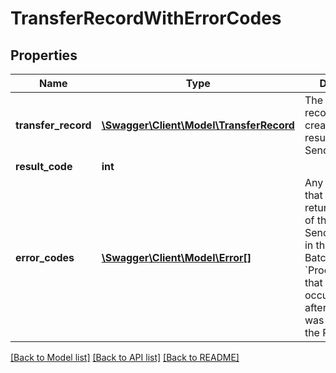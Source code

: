 # TransferRecordWithErrorCodes

## Properties
Name | Type | Description | Notes
------------ | ------------- | ------------- | -------------
**transfer_record** | [**\Swagger\Client\Model\TransferRecord**](TransferRecord.md) | The transfer record that was created as a result of a SendTransfer | 
**result_code** | **int** |  | 
**error_codes** | [**\Swagger\Client\Model\Error[]**](Error.md) | Any error codes that were returned as part of the SendTransfer or in the case of a Batch &#x60;ProcessingMode&#x60;              that may have occurred later after the batch was submitted to the Provider. | 

[[Back to Model list]](../README.md#documentation-for-models) [[Back to API list]](../README.md#documentation-for-api-endpoints) [[Back to README]](../README.md)



